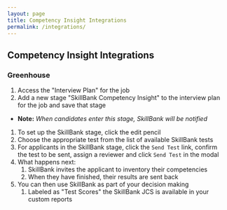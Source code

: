 ```yaml
---
layout: page
title: Competency Insight Integrations
permalink: /integrations/
---
```


## Competency Insight Integrations

### Greenhouse

1. Access the "Interview Plan" for the job 
1. Add a new stage "SkillBank Competency Insight" to the interview plan for the job and save that stage
  - **Note:** _When candidates enter this stage, SkillBank will be notified_
1. To set up the SkillBank stage, click the edit pencil
1. Choose the appropriate test from the list of available SkillBank tests
1. For applicants in the SkillBank stage, click the `Send Test` link, confirm the test to be sent, assign a reviewer and click `Send Test` in the modal
1. What happens next:
    1. SkillBank invites the applicant to inventory their competencies
    1. When they have finished, their results are sent back
1. You can then use SkillBank as part of your decision making
    1. Labeled as "Test Scores" the SkillBank JCS is available in your custom reports

